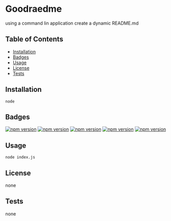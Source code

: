 # Goodraedme 

using a command lin application create a dynamic README.md 


## Table of Contents 
* [Installation](#installation) 
* [Badges](#badges) 
* [Usage](#usage) 
* [License](#license) 
* [Tests](#tests) 


## Installation 
 `node` 


## Badges 
[![npm version](https://badge.fury.io/js/inquirer.svg)](https://badge.fury.io/js/inquirer) 
[![npm version](https://badge.fury.io/js/fs.svg)](https://badge.fury.io/js/fs) 
[![npm version](https://badge.fury.io/js/util.svg)](https://badge.fury.io/js/util) 
[![npm version](https://badge.fury.io/js/axico.svg)](https://badge.fury.io/js/axico) 
[![npm version](https://badge.fury.io/js/util/api.svg)](https://badge.fury.io/js/util/api) 


## Usage 
 `node index.js` 


## License 
 none 



## Tests 
 none 


